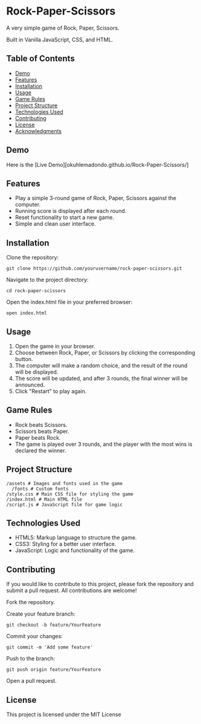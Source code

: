 # Rock-Paper-Scissors

A very simple game of Rock, Paper, Scissors.

Built in Vanilla JavaScript, CSS, and HTML.

## Table of Contents

- [Demo](#demo)
- [Features](#features)
- [Installation](#installations)
- [Usage](#usage)
- [Game Rules](#game-rules)
- [Project Structure](#project-structure)
- [Technologies Used](#technologies-used)
- [Contributing](#contributing)
- [License](#license)
- [Acknowledgments](#acknoledgments)

## Demo

Here is the [Live Demo][okuhlemadondo.github.io/Rock-Paper-Scissors/]

## Features

- Play a simple 3-round game of Rock, Paper, Scissors against the computer.
- Running score is displayed after each round.
- Reset functionality to start a new game.
- Simple and clean user interface.

## Installation

Clone the repository:

`git clone https://github.com/yourusername/rock-paper-scissors.git`

Navigate to the project directory:

`cd rock-paper-scissors`

Open the index.html file in your preferred browser:

`open index.html`

## Usage

1. Open the game in your browser.
2. Choose between Rock, Paper, or Scissors by clicking the corresponding button.
3. The computer will make a random choice, and the result of the round will be displayed.
4. The score will be updated, and after 3 rounds, the final winner will be announced.
5. Click "Restart" to play again.

## Game Rules

- Rock beats Scissors.
- Scissors beats Paper.
- Paper beats Rock.
- The game is played over 3 rounds, and the player with the most wins is declared the winner.

## Project Structure
```
/assets # Images and fonts used in the game
  /fonts # Custom fonts
/style.css # Main CSS file for styling the game
/index.html # Main HTML file
/script.js # JavaScript file for game logic
```
## Technologies Used

- HTML5: Markup language to structure the game.
- CSS3: Styling for a better user interface.
- JavaScript: Logic and functionality of the game.

## Contributing

If you would like to contribute to this project, please fork the repository and submit a pull request. All contributions are welcome!

Fork the repository.

Create your feature branch:

`git checkout -b feature/YourFeature`

Commit your changes:

`git commit -m 'Add some feature'`

Push to the branch:

`git push origin feature/YourFeature`

Open a pull request.

## License

This project is licensed under the MIT License
